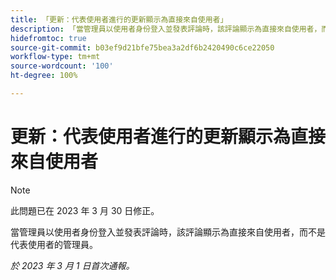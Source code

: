 ```yaml
---
title: 「更新：代表使用者進行的更新顯示為直接來自使用者」
description: 「當管理員以使用者身份登入並發表評論時，該評論顯示為直接來自使用者，而不是代表使用者的管理員。」
hidefromtoc: true
source-git-commit: b03ef9d21bfe75bea3a2df6b2420490c6ce22050
workflow-type: tm+mt
source-wordcount: '100'
ht-degree: 100%

---
```



# 更新：代表使用者進行的更新顯示為直接來自使用者

>[!NOTE]
>
>此問題已在 2023 年 3 月 30 日修正。

當管理員以使用者身份登入並發表評論時，該評論顯示為直接來自使用者，而不是代表使用者的管理員。

_於 2023 年 3 月 1 日首次通報。_

